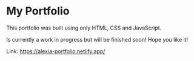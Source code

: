 # My Portfolio

This portfolio was built using only HTML, CSS and JavaScript.

Is currently a work in progress but will be finished soon! Hope you like it!

Link: https://alexia-portfolio.netlify.app/
